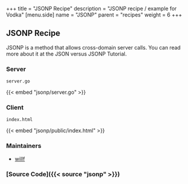 +++
title = "JSONP Recipe"
description = "JSONP recipe / example for Vodka"
[menu.side]
  name = "JSONP"
  parent = "recipes"
  weight = 6
+++

## JSONP Recipe

JSONP is a method that allows cross-domain server calls. You can read more about it at the JSON versus JSONP Tutorial.

### Server

`server.go`

{{< embed "jsonp/server.go" >}}

### Client

`index.html`

{{< embed "jsonp/public/index.html" >}}

### Maintainers

- [willf](https://github.com/willf)

### [Source Code]({{< source "jsonp" >}})
